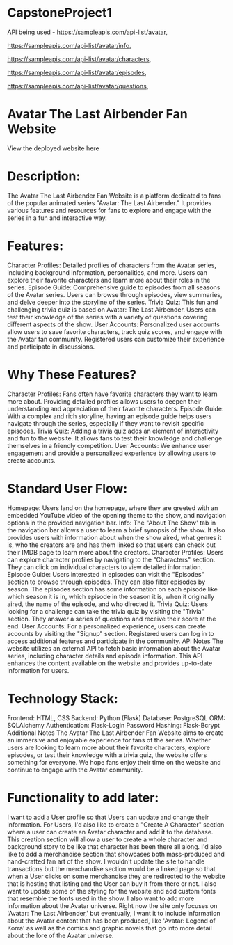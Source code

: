 # CapstoneProject1

API being used - https://sampleapis.com/api-list/avatar, 

https://sampleapis.com/api-list/avatar/info, 

https://sampleapis.com/api-list/avatar/characters, 

https://sampleapis.com/api-list/avatar/episodes, 

https://sampleapis.com/api-list/avatar/questions, 

# Avatar The Last Airbender Fan Website
View the deployed website here

# Description:
The Avatar The Last Airbender Fan Website is a platform dedicated to fans of the popular animated series "Avatar: The Last Airbender." It provides various features and resources for fans to explore and engage with the series in a fun and interactive way.

# Features:
Character Profiles: Detailed profiles of characters from the Avatar series, including background information, personalities, and more. Users can explore their favorite characters and learn more about their roles in the series.
Episode Guide: Comprehensive guide to episodes from all seasons of the Avatar series. Users can browse through episodes, view summaries, and delve deeper into the storyline of the series.
Trivia Quiz: This fun and challenging trivia quiz is based on Avatar: The Last Airbender. Users can test their knowledge of the series with a variety of questions covering different aspects of the show.
User Accounts: Personalized user accounts allow users to save favorite characters, track quiz scores, and engage with the Avatar fan community. Registered users can customize their experience and participate in discussions.

# Why These Features?
Character Profiles: Fans often have favorite characters they want to learn more about. Providing detailed profiles allows users to deepen their understanding and appreciation of their favorite characters.
Episode Guide: With a complex and rich storyline, having an episode guide helps users navigate through the series, especially if they want to revisit specific episodes.
Trivia Quiz: Adding a trivia quiz adds an element of interactivity and fun to the website. It allows fans to test their knowledge and challenge themselves in a friendly competition.
User Accounts: We enhance user engagement and provide a personalized experience by allowing users to create accounts.

# Standard User Flow:
Homepage: Users land on the homepage, where they are greeted with an embedded YouTube video of the opening theme to the show, and navigation options in the provided navigation bar. 
Info: The "About The Show' tab in the navigation bar allows a user to learn a brief synopsis of the show. It also provides users with information about when the show aired, what genres it is, who the creators are and has them linked so that users can check out their IMDB page to learn more about the creators. 
Character Profiles: Users can explore character profiles by navigating to the "Characters" section. They can click on individual characters to view detailed information.
Episode Guide: Users interested in episodes can visit the "Episodes" section to browse through episodes. They can also filter episodes by season. The episodes section has some information on each episode like which season it is in, which episode in the season it is, when it originally aired, the name of the episode, and who directed it. 
Trivia Quiz: Users looking for a challenge can take the trivia quiz by visiting the "Trivia" section. They answer a series of questions and receive their score at the end.
User Accounts: For a personalized experience, users can create accounts by visiting the "Signup" section. Registered users can log in to access additional features and participate in the community.
API Notes
The website utilizes an external API to fetch basic information about the Avatar series, including character details and episode information. This API enhances the content available on the website and provides up-to-date information for users.

# Technology Stack:
Frontend: HTML, CSS
Backend: Python (Flask)
Database: PostgreSQL
ORM: SQLAlchemy
Authentication: Flask-Login
Password Hashing: Flask-Bcrypt
Additional Notes
The Avatar The Last Airbender Fan Website aims to create an immersive and enjoyable experience for fans of the series. Whether users are looking to learn more about their favorite characters, explore episodes, or test their knowledge with a trivia quiz, the website offers something for everyone. We hope fans enjoy their time on the website and continue to engage with the Avatar community.

# Functionality to add later:
I want to add a User profile so that Users can update and change their information. For Users, I'd also like to create a "Create A Character" section where a user can create an Avatar character and add it to the database. This creation section will allow a user to create a whole character and background story to be like that character has been there all along.
I'd also like to add a merchandise section that showcases both mass-produced and hand-crafted fan art of the show. I wouldn't update the site to handle transactions but the merchandise section would be a linked page so that when a User clicks on some merchandise they are redirected to the website that is hosting that listing and the User can buy it from there or not. 
I also want to update some of the styling for the website and add custom fonts that resemble the fonts used in the show. 
I also want to add more information about the Avatar universe. Right now the site only focuses on 'Avatar: The Last Airbender,' but eventually, I want it to include information about the Avatar content that has been produced, like 'Avatar: Legend of Korra' as well as the comics and graphic novels that go into more detail about the lore of the Avatar universe. 
